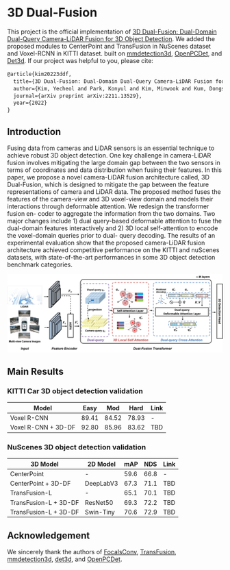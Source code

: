# 3D Dual-Fusion

This project is the official implementation of [3D Dual-Fusion: Dual-Domain Dual-Query Camera-LiDAR Fusion for 3D Object Detection](https://arxiv.org/abs/2211.13529). We added the proposed modules to CenterPoint and TransFusion in NuScenes dataset and Voxel-RCNN in KITTI dataset. built on [mmdetection3d](https://github.com/open-mmlab/mmdetection3d), [OpenPCDet](https://github.com/open-mmlab/OpenPCDet), and [Det3d](https://github.com/poodarchu/Det3D). If our project was helpful to you, please cite: 

```latex
@article{kim20223ddf,
  title={3D Dual-Fusion: Dual-Domain Dual-Query Camera-LiDAR Fusion for 3D Object Detection},
  author={Kim, Yecheol and Park, Konyul and Kim, Minwook and Kum, Dongsuk and Choi, Jun Won},
  journal={arXiv preprint arXiv:2211.13529},
  year={2022}
}
```

## Introduction

Fusing data from cameras and LiDAR sensors is an essential technique to achieve robust 3D object detection. One key challenge in camera-LiDAR fusion involves mitigating the large domain gap between the two sensors in terms of coordinates and data distribution when fusing their features. In this paper, we propose a novel camera-LiDAR fusion architecture called, 3D Dual-Fusion, which is designed to mitigate the gap between the feature representations of camera and LiDAR data. The proposed method fuses the features of the camera-view and 3D voxel-view domain and models their interactions through deformable attention. We redesign the transformer fusion en- coder to aggregate the information from the two domains. Two major changes include 1) dual query-based deformable attention to fuse the dual-domain features interactively and 2) 3D local self-attention to encode the voxel-domain queries prior to dual- query decoding. The results of an experimental evaluation show that the proposed camera-LiDAR fusion architecture achieved competitive performance on the KITTI and nuScenes datasets, with state-of-the-art performances in some 3D object detection benchmark categories.

![overall](resources/overall.png)

## Main Results

### KITTI Car 3D object detection validation

| Model | Easy | Mod | Hard | Link |
| --- | --- | --- | --- | --- |
| Voxel R-CNN | 89.41 | 84.52 | 78.93 | - |
| Voxel R-CNN + 3D-DF | 92.80 | 85.96 | 83.62 | TBD |

### NuScenes 3D object detection validation

| 3D Model | 2D Model | mAP | NDS | Link |
| --- | --- | --- | --- | --- |
| CenterPoint | - | 59.6 | 66.8 | - |
| CenterPoint + 3D-DF | DeepLabV3 | 67.3 | 71.1 | TBD |
| TransFusion-L | - | 65.1 | 70.1 | TBD |
| TransFusion-L + 3D-DF | ResNet50 | 69.3 | 72.2 | TBD |
| TransFusion-L + 3D-DF | Swin-Tiny | 70.6 | 72.9 | TBD |

## Acknowledgement

We sincerely thank the authors of  [FocalsConv](https://github.com/dvlab-research/FocalsConv), [TransFusion](https://github.com/XuyangBai/TransFusion), [mmdetection3d](https://github.com/open-mmlab/mmdetection3d), [det3d](https://github.com/poodarchu/Det3D), and [OpenPCDet](https://github.com/open-mmlab/OpenPCDet).
